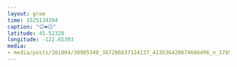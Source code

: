 ```yaml
---
layout: gram
time: 1525134394
caption: "😐❤️😐"
latitude: 45.52328
longitude: -122.65393
media:
- media/posts/201804/30905348_367286037124137_413536420674666496_n_17852626243255585.jpg
---
```

